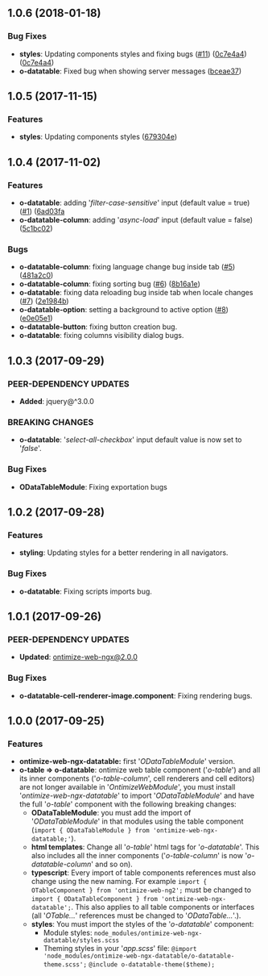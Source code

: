 ## 1.0.6 (2018-01-18)
### Bug Fixes
* **styles**: Updating components styles and fixing bugs ([#11](https://github.com/OntimizeWeb/ontimize-web-ng2/issues/11)) ([0c7e4a4](https://github.com/OntimizeWeb/ontimize-web-ng2/commit/0c7e4a4)) ([0c7e4a4](https://github.com/OntimizeWeb/ontimize-web-ng2/commit/0c7e4a4))
* **o-datatable**: Fixed bug when showing server messages ([bceae37](https://github.com/OntimizeWeb/ontimize-web-ng2/commit/bceae37))


## 1.0.5 (2017-11-15)
### Features
* **styles**: Updating components styles ([679304e](https://github.com/OntimizeWeb/ontimize-web-ng2/commit/679304e))

## 1.0.4 (2017-11-02)

### Features
* **o-datatable**: adding '*filter-case-sensitive*' input (default value = true) ([#1](https://github.com/OntimizeWeb/ontimize-web-ng2/issues/1)) ([6ad03fa](https://github.com/OntimizeWeb/ontimize-web-ng2/commit/6ad03fa)
* **o-datatable-column**: adding '*async-load*' input (default value = false) ([5c1bc02](https://github.com/OntimizeWeb/ontimize-web-ng2/commit/5c1bc02))

### Bugs
* **o-datatable-column**: fixing language change bug inside tab ([#5](https://github.com/OntimizeWeb/ontimize-web-ng2/issues/5)) ([481a2c0](https://github.com/OntimizeWeb/ontimize-web-ng2/commit/481a2c0))
* **o-datatable-column**: fixing sorting bug ([#6](https://github.com/OntimizeWeb/ontimize-web-ng2/issues/6)) ([8b16a1e](https://github.com/OntimizeWeb/ontimize-web-ng2/commit/8b16a1e))
* **o-datatable**: fixing data reloading bug inside tab when locale changes ([#7](https://github.com/OntimizeWeb/ontimize-web-ng2/issues/7)) ([2e1984b](https://github.com/OntimizeWeb/ontimize-web-ng2/commit/2e1984b))
* **o-datatable-option**: setting a background to active option ([#8](https://github.com/OntimizeWeb/ontimize-web-ng2/issues/8)) ([e0e05e1](https://github.com/OntimizeWeb/ontimize-web-ng2/commit/e0e05e1))
* **o-datatable-button**: fixing button creation bug.
* **o-datatable**: fixing columns visibility dialog bugs.

## 1.0.3 (2017-09-29)

### PEER-DEPENDENCY UPDATES ###
* **Added**:  jquery@^3.0.0

### BREAKING CHANGES
* **o-datatable**: '*select-all-checkbox*' input default value is now set to '*false*'.

### Bug Fixes
* **ODataTableModule**: Fixing exportation bugs

## 1.0.2 (2017-09-28)

### Features
* **styling**: Updating styles for a better rendering in all navigators.

### Bug Fixes
* **o-datatable**: Fixing scripts imports bug.


## 1.0.1 (2017-09-26)

### PEER-DEPENDENCY UPDATES ###
* **Updated**:  ontimize-web-ngx@2.0.0

### Bug Fixes
* **o-datatable-cell-renderer-image.component**: Fixing rendering bugs.

## 1.0.0 (2017-09-25)

### Features
* **ontimize-web-ngx-datatable:** first '*ODataTableModule*' version.
* **o-table => o-datatable**: ontimize web table component ('*o-table*') and all its inner components ('*o-table-column*', cell renderers and cell editors) are not longer available in '*OntimizeWebModule*', you must install '*ontimize-web-ngx-datatable*' to import '*ODataTableModule*' and have the full '*o-table*' component with the following breaking changes:
  * **ODataTableModule**: you must add the import of '*ODataTableModule*' in that modules using the table component (`import { ODataTableModule } from 'ontimize-web-ngx-datatable;'`).
  * **html templates**: Change all '*o-table*' html tags for '*o-datatable*'. This also includes all the inner components ('*o-table-column*' is now '*o-datatable-column*' and so on).
  * **typescript**: Every import of table components references must also change using the new naming. For example  `import { OTableComponent } from 'ontimize-web-ng2';` must be changed to `import { ODataTableComponent } from 'ontimize-web-ngx-datatable';`. This also applies to all table components or interfaces (all '*OTable...*' references must be changed to '*ODataTable...*'.).
  * **styles**: You must import the styles of the '*o-datatable*' component:
    * Module styles:
      `node_modules/ontimize-web-ngx-datatable/styles.scss`
    * Theming styles in your '*app.scss*' file:
      `@import 'node_modules/ontimize-web-ngx-datatable/o-datatable-theme.scss';`
      `@include o-datatable-theme($theme);`
